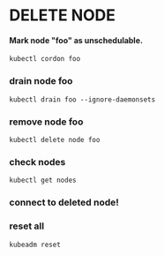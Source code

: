 # DELETE NODE
#### Mark node "foo" as unschedulable.
```
kubectl cordon foo
```
### drain node foo
```
kubectl drain foo --ignore-daemonsets
```
### remove node foo
```
kubectl delete node foo
```
### check nodes
```
kubectl get nodes
```
### connect to deleted node!
### reset all
```
kubeadm reset
```

